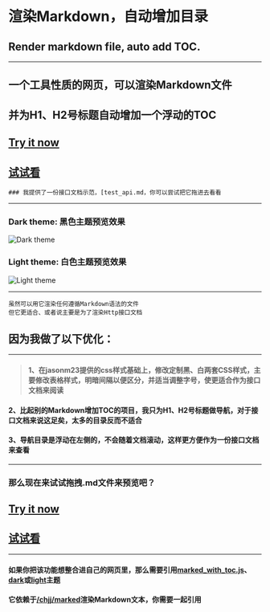 # 渲染Markdown，自动增加目录
## Render markdown file, auto add TOC.
***
## 一个工具性质的网页，可以渲染Markdown文件
## 并为H1、H2号标题自动增加一个浮动的TOC
## [Try it now](http://zhengxiaoyao0716.github.io/MarkedWithToc)<br />
## [试试看](http://temp.zheng0716.com/MarkedWithToc)<br />
    ### 我提供了一份接口文档示范，[test_api.md，你可以尝试把它拖进去看看
***
### Dark theme: 黑色主题预览效果
![Dark theme](http://zhengxiaoyao0716.github.io/MarkedWithToc/preview/dark.jpg)
### Light theme: 白色主题预览效果
![Light theme](http://zhengxiaoyao0716.github.io/MarkedWithToc/preview/dark.jpg)
***
    虽然可以用它渲染任何遵循Markdown语法的文件
    但它更适合、或者说主要是为了渲染Http接口文档
## 因为我做了以下优化：
***
> #### 1、在jasonm23提供的css样式基础上，修改定制黑、白两套CSS样式，主要修改表格样式，明暗间隔以便区分，并适当调整字号，使更适合作为接口文档来阅读
#### 2、比起别的Markdown增加TOC的项目，我只为H1、H2号标题做导航，对于接口文档来说这足矣，太多的目录反而不适合
#### 3、导航目录是浮动在左侧的，不会随着文档滚动，这样更方便作为一份接口文档来查看

***
### 那么现在来试试拖拽.md文件来预览吧？
## [Try it now](http://zhengxiaoyao0716.github.io/MarkedWithToc)<br />
## [试试看](http://temp.zheng0716.com/MarkedWithToc)<br />
***
#### 如果你把该功能想整合进自己的网页里，那么需要引用[marked_with_toc.js](http://zhengxiaoyao0716.github.io/MarkedWithToc/static/js/marked_with_toc.js)、[dark](http://zhengxiaoyao0716.github.io/MarkedWithToc/static/css/markdown-dark.css)或[light](http://zhengxiaoyao0716.github.io/MarkedWithToc/static/css/markdown-dark.css)主题
#### 它依赖于[/chjj/marked](https://github.com/chjj/marked)渲染Markdown文本，你需要一起引用